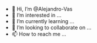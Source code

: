 - 👋 Hi, I’m @Alejandro-Vas
- 👀 I’m interested in ...
- 🌱 I’m currently learning ...
- 💞️ I’m looking to collaborate on ...
- 📫 How to reach me ...

<!---
Alejandro-Vas/Alejandro-Vas is a ✨ special ✨ repository because its `README.md` (this file) appears on your GitHub profile.
You can click the Preview link to take a look at your changes.
--->
